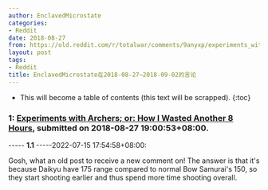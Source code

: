 ```yaml
---
author: EnclavedMicrostate
categories:
- Reddit
date: 2018-08-27
from: https://old.reddit.com/r/totalwar/comments/9anyxp/experiments_with_archers_or_how_i_wasted_another/
layout: post
tags:
- Reddit
title: EnclavedMicrostate在2018-08-27~2018-09-02的言论
---
```


* This will become a table of contents (this text will be scrapped).
{:toc}

### 1: [Experiments with Archers; or: How I Wasted Another 8 Hours](https://old.reddit.com/r/totalwar/comments/9anyxp/experiments_with_archers_or_how_i_wasted_another/), submitted on 2018-08-27 19:00:53+08:00.

----- __1.1__ -----2022-07-15 17:54:58+08:00:

Gosh, what an old post to receive a new comment on! The answer is that it's because Daikyu have 175 range compared to normal Bow Samurai's 150, so they start shooting earlier and thus spend more time shooting overall.

